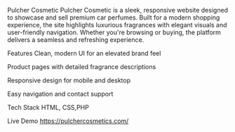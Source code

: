 Pulcher Cosmetic
Pulcher Cosmetic is a sleek, responsive website designed to showcase and sell premium car perfumes. Built for a modern shopping experience, the site highlights luxurious fragrances with elegant visuals and user-friendly navigation. Whether you're browsing or buying, the platform delivers a seamless and refreshing experience.

Features
Clean, modern UI for an elevated brand feel

Product pages with detailed fragrance descriptions

Responsive design for mobile and desktop

Easy navigation and contact support

Tech Stack
HTML, CSS,PHP


Live Demo
https://pulchercosmetics.com/
